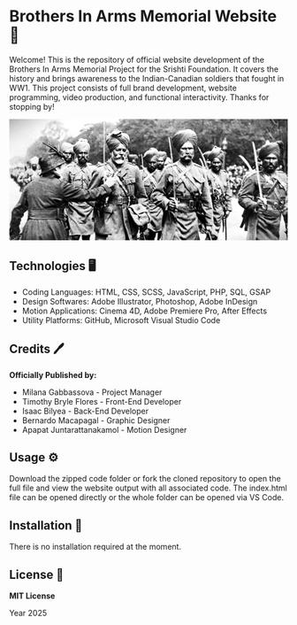 # Brothers In Arms Memorial Website :rose:

Welcome! This is the repository of official website development of the Brothers In Arms Memorial Project for the Srishti Foundation. It covers the history and brings awareness to the Indian-Canadian soldiers that fought in WW1. This project consists of full brand development, website programming, video production, and functional interactivity. Thanks for stopping by!

![Portfolio Readme Photo](/images/BrothersInArms_Readme.png)

## Technologies :desktop_computer:

- Coding Languages: HTML, CSS, SCSS, JavaScript, PHP, SQL, GSAP
- Design Softwares: Adobe Illustrator, Photoshop, Adobe InDesign
- Motion Applications: Cinema 4D, Adobe Premiere Pro, After Effects
- Utility Platforms: GitHub, Microsoft Visual Studio Code

## Credits :pen:

**Officially Published by:**

- Milana Gabbassova - Project Manager
- Timothy Bryle Flores - Front-End Developer
- Isaac Bilyea - Back-End Developer
- Bernardo Macapagal - Graphic Designer
- Apapat Juntarattanakamol - Motion Designer

## Usage :gear:

Download the zipped code folder or fork the cloned repository to open the full file and view the website output with all associated code. The index.html file can be opened directly or the whole folder can be opened via VS Code.

## Installation :wrench:

There is no installation required at the moment.

## License :page_facing_up:

**MIT License**

Year 2025
